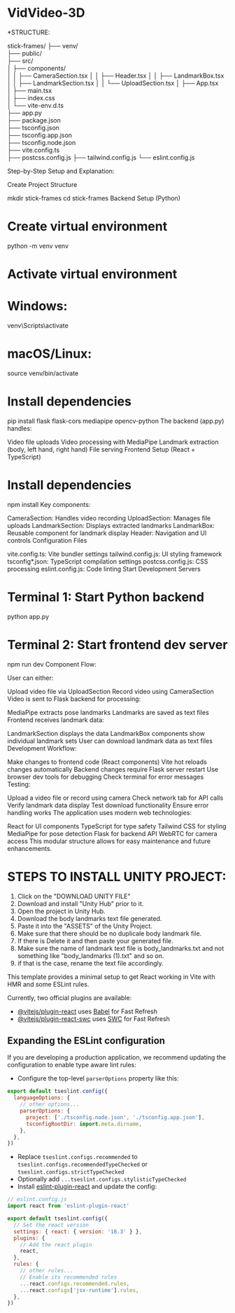 #   VidVideo-3D

*STRUCTURE:

stick-frames/
├── venv/                   
├── public/                
├── src/                    
│   ├── components/         
│   │   ├── CameraSection.tsx
│   │   ├── Header.tsx
│   │   ├── LandmarkBox.tsx
│   │   ├── LandmarkSection.tsx
│   │   └── UploadSection.tsx
│   ├── App.tsx           
│   ├── main.tsx          
│   ├── index.css         
│   └── vite-env.d.ts     
├── app.py            
├── package.json         
├── tsconfig.json       
├── tsconfig.app.json   
├── tsconfig.node.json  
├── vite.config.ts     
├── postcss.config.js 
├── tailwind.config.js 
└── eslint.config.js   

Step-by-Step Setup and Explanation:

Create Project Structure


mkdir stick-frames
cd stick-frames
Backend Setup (Python)


# Create virtual environment
python -m venv venv

# Activate virtual environment
# Windows:
venv\Scripts\activate
# macOS/Linux:
source venv/bin/activate

# Install dependencies
pip install flask flask-cors mediapipe opencv-python
The backend (app.py) handles:

Video file uploads
Video processing with MediaPipe
Landmark extraction (body, left hand, right hand)
File serving
Frontend Setup (React + TypeScript)


# Install dependencies
npm install
Key components:

CameraSection: Handles video recording
UploadSection: Manages file uploads
LandmarkSection: Displays extracted landmarks
LandmarkBox: Reusable component for landmark display
Header: Navigation and UI controls
Configuration Files

vite.config.ts: Vite bundler settings
tailwind.config.js: UI styling framework
tsconfig*.json: TypeScript compilation settings
postcss.config.js: CSS processing
eslint.config.js: Code linting
Start Development Servers


# Terminal 1: Start Python backend
python app.py

# Terminal 2: Start frontend dev server
npm run dev
Component Flow:

User can either:

Upload video file via UploadSection
Record video using CameraSection
Video is sent to Flask backend for processing:

MediaPipe extracts pose landmarks
Landmarks are saved as text files
Frontend receives landmark data:

LandmarkSection displays the data
LandmarkBox components show individual landmark sets
User can download landmark data as text files
Development Workflow:

Make changes to frontend code (React components)
Vite hot reloads changes automatically
Backend changes require Flask server restart
Use browser dev tools for debugging
Check terminal for error messages
Testing:

Upload a video file or record using camera
Check network tab for API calls
Verify landmark data display
Test download functionality
Ensure error handling works
The application uses modern web technologies:

React for UI components
TypeScript for type safety
Tailwind CSS for styling
MediaPipe for pose detection
Flask for backend API
WebRTC for camera access
This modular structure allows for easy maintenance and future enhancements.

# STEPS TO INSTALL UNITY PROJECT:
1. Click on the "DOWNLOAD UNITY FILE"
2. Download and install "Unity Hub" prior to it.
3. Open the project in Unity Hub.
4. Download the body landmarks text file generated.
5. Paste it into the "ASSETS" of the Unity Project.
6. Make sure that there should be no duplicale body landmark file.
7. If there is Delete it and then paste your generated file.
8. Make sure the name of landmark text file is body_landmarks.txt and not something like "body_landmarks (1).txt" and so on.
9. if that is the case, rename the text file accordingly.









This template provides a minimal setup to get React working in Vite with HMR and some ESLint rules.

Currently, two official plugins are available:

- [@vitejs/plugin-react](https://github.com/vitejs/vite-plugin-react/blob/main/packages/plugin-react/README.md) uses [Babel](https://babeljs.io/) for Fast Refresh
- [@vitejs/plugin-react-swc](https://github.com/vitejs/vite-plugin-react-swc) uses [SWC](https://swc.rs/) for Fast Refresh

## Expanding the ESLint configuration

If you are developing a production application, we recommend updating the configuration to enable type aware lint rules:

- Configure the top-level `parserOptions` property like this:

```js
export default tseslint.config({
  languageOptions: {
    // other options...
    parserOptions: {
      project: ['./tsconfig.node.json', './tsconfig.app.json'],
      tsconfigRootDir: import.meta.dirname,
    },
  },
})
```

- Replace `tseslint.configs.recommended` to `tseslint.configs.recommendedTypeChecked` or `tseslint.configs.strictTypeChecked`
- Optionally add `...tseslint.configs.stylisticTypeChecked`
- Install [eslint-plugin-react](https://github.com/jsx-eslint/eslint-plugin-react) and update the config:

```js
// eslint.config.js
import react from 'eslint-plugin-react'

export default tseslint.config({
  // Set the react version
  settings: { react: { version: '18.3' } },
  plugins: {
    // Add the react plugin
    react,
  },
  rules: {
    // other rules...
    // Enable its recommended rules
    ...react.configs.recommended.rules,
    ...react.configs['jsx-runtime'].rules,
  },
})
```
